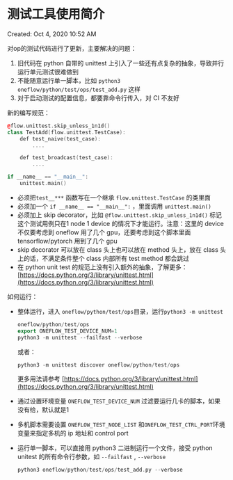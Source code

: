 # 测试工具使用简介

Created: Oct 4, 2020 10:52 AM

对op的测试代码进行了更新，主要解决的问题：

1. 旧代码在 python 自带的 unittest 上引入了一些还有点复杂的抽象，导致并行运行单元测试很难做到
2. 不能随意运行单一脚本，比如 `python3 oneflow/python/test/ops/test_add.py` 这样
3. 对于启动测试的配置信息，都要靠命令行传入，对 CI 不友好

新的编写规范：

```cpp
@flow.unittest.skip_unless_1n1d()
class TestAdd(flow.unittest.TestCase):
    def test_naive(test_case):
        ....

    def test_broadcast(test_case):
        ....

if __name__ == "__main__":
    unittest.main()
```

- 必须把`test__***` 函数写在一个继承 `flow.unittest.TestCase` 的类里面
- 必须加一个 `if __name__ == "__main__":` ，里面调用 `unittest.main()`
- 必须加上 skip decorator，比如 `@flow.unittest.skip_unless_1n1d()` 标记这个测试用例只在1 node 1 device 的情况下才能运行。注意：这里的 device 不仅要考虑到 oneflow 用了几个 gpu，还要考虑到这个脚本里面 tensorflow/pytorch 用到了几个 gpu
- skip decorator 可以放在 class 头上也可以放在 method 头上，放在 class 头上的话，不满足条件整个 class 内部所有 test method 都会跳过
- 在 python unit test 的规范上没有引入额外的抽象，了解更多：[https://docs.python.org/3/library/unittest.html](https://docs.python.org/3/library/unittest.html)

如何运行：

- 整体运行，进入 `oneflow/python/test/ops`目录，运行`python3 -m unittest`

    ```cpp
    oneflow/python/test/ops
    export ONEFLOW_TEST_DEVICE_NUM=1
    python3 -m unittest --failfast --verbose
    ```

    或者：

    ```cpp
    python3 -m unittest discover oneflow/python/test/ops
    ```

    更多用法请参考 [https://docs.python.org/3/library/unittest.html](https://docs.python.org/3/library/unittest.html)

- 通过设置环境变量 `ONEFLOW_TEST_DEVICE_NUM` 过滤要运行几卡的脚本，如果没有给，默认就是1
- 多机脚本需要设置 `ONEFLOW_TEST_NODE_LIST` 和`ONEFLOW_TEST_CTRL_PORT`环境变量来指定多机的 ip 地址和 control port
- 运行单一脚本，可以直接用 python3 二进制运行一个文件，接受 python unitest 的所有命令行参数，如 `--failfast` , `--verbose`

    ```cpp
    python3 oneflow/python/test/ops/test_add.py --verbose
    ```
